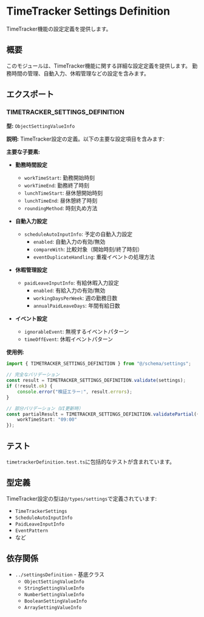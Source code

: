 # TimeTracker Settings Definition

TimeTracker機能の設定定義を提供します。

## 概要

このモジュールは、TimeTracker機能に関する詳細な設定定義を提供します。
勤務時間の管理、自動入力、休暇管理などの設定を含みます。

## エクスポート

### TIMETRACKER_SETTINGS_DEFINITION

**型:** `ObjectSettingValueInfo`

**説明:**
TimeTracker設定の定義。以下の主要な設定項目を含みます:

**主要な子要素:**
- **勤務時間設定**
  - `workTimeStart`: 勤務開始時刻
  - `workTimeEnd`: 勤務終了時刻
  - `lunchTimeStart`: 昼休憩開始時刻
  - `lunchTimeEnd`: 昼休憩終了時刻
  - `roundingMethod`: 時刻丸め方法

- **自動入力設定**
  - `scheduleAutoInputInfo`: 予定の自動入力設定
    - `enabled`: 自動入力の有効/無効
    - `compareWith`: 比較対象（開始時刻/終了時刻）
    - `eventDuplicateHandling`: 重複イベントの処理方法

- **休暇管理設定**
  - `paidLeaveInputInfo`: 有給休暇入力設定
    - `enabled`: 有給入力の有効/無効
    - `workingDaysPerWeek`: 週の勤務日数
    - `annualPaidLeaveDays`: 年間有給日数

- **イベント設定**
  - `ignorableEvent`: 無視するイベントパターン
  - `timeOffEvent`: 休暇イベントパターン

**使用例:**

```typescript
import { TIMETRACKER_SETTINGS_DEFINITION } from "@/schema/settings";

// 完全なバリデーション
const result = TIMETRACKER_SETTINGS_DEFINITION.validate(settings);
if (!result.ok) {
    console.error("検証エラー:", result.errors);
}

// 部分バリデーション（UI更新時）
const partialResult = TIMETRACKER_SETTINGS_DEFINITION.validatePartial({
    workTimeStart: "09:00"
});
```

## テスト

`timetrackerDefinition.test.ts`に包括的なテストが含まれています。

## 型定義

TimeTracker設定の型は`@/types/settings`で定義されています:
- `TimeTrackerSettings`
- `ScheduleAutoInputInfo`
- `PaidLeaveInputInfo`
- `EventPattern`
- など

## 依存関係

- `../settingsDefinition` - 基底クラス
  - `ObjectSettingValueInfo`
  - `StringSettingValueInfo`
  - `NumberSettingValueInfo`
  - `BooleanSettingValueInfo`
  - `ArraySettingValueInfo`
